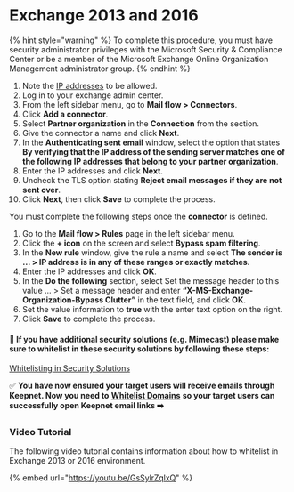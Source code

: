 # Exchange 2013 and 2016

{% hint style="warning" %}
To complete this procedure, you must have security administrator privileges with the Microsoft Security & Compliance Center or be a member of the Microsoft Exchange Online Organization Management administrator group.
{% endhint %}

1. Note the [IP addresses](https://app.gitbook.com/o/-LMcQ_WBbT5jibln-2Mt/s/lKFxOYqYqSykikkXpwjG/next-generation-product/getting-started/3.-ensure-email-deliverability/exchange-2013-and-2016) to be allowed.
2. Log in to your exchange admin center.
3. From the left sidebar menu, go to **Mail flow > Connectors**.
4. Click **Add a connector**.
5. Select **Partner organization** in the **Connection** from the section.
6. Give the connector a name and click **Next**.
7. In the **Authenticating sent email** window, select the option that states **By verifying that the IP address of the sending server matches one of the following IP addresses that belong to your partner organization**.
8. Enter the IP addresses and click **Next**.
9. Uncheck the TLS option stating **Reject email messages if they are not sent over**.
10. Click **Next**, then click **Save** to complete the process.

You must complete the following steps once the **connector** is defined.

1. Go to the **Mail flow > Rules** page in the left sidebar menu.
2. Click the **+ icon** on the screen and select **Bypass spam filtering**.
3. In the **New rule** window, give the rule a name and select **The sender is ... > IP address is in any of these ranges or exactly matches.**
4. Enter the IP addresses and click **OK**.
5. In the **Do the following** section, select Set the message header to this value ... > Set a message header and enter **“X-MS-Exchange-Organization-Bypass Clutter”** in the text field, and click **OK**.
6. Set the value information to **true** with the enter text option on the right.
7. Click **Save** to complete the process.

#### **🚨 If you have additional security solutions (e.g. Mimecast) please make sure to whitelist in these security solutions by following these steps:**

[​Whitelisting in Security Solutions​](../../miscellaneous/whitelisting/whitelisting-in-other-security-solutions.md)

​✅ **You have now ensured your target users will receive emails through Keepnet. Now you need to** [**Whitelist Domains**](../5.-allow-phishing-urls/) **so your target users can successfully open Keepnet email links ➡️**

### Video Tutorial <a href="#video-tutorial" id="video-tutorial"></a>

The following video tutorial contains information about how to whitelist in Exchange 2013 or 2016 environment.

{% embed url="https://youtu.be/GsSylrZqlxQ" %}
